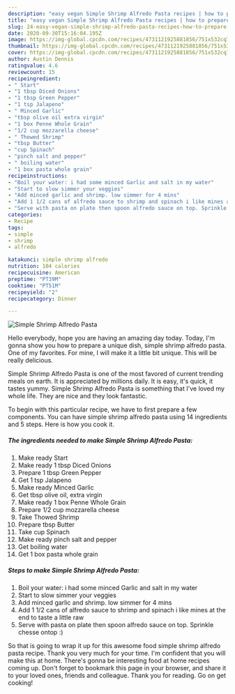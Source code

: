 ```yaml
---
description: "easy vegan Simple Shrimp Alfredo Pasta recipes | how to prepare Simple Shrimp Alfredo Pasta"
title: "easy vegan Simple Shrimp Alfredo Pasta recipes | how to prepare Simple Shrimp Alfredo Pasta"
slug: 24-easy-vegan-simple-shrimp-alfredo-pasta-recipes-how-to-prepare-simple-shrimp-alfredo-pasta
date: 2020-09-30T15:16:04.195Z
image: https://img-global.cpcdn.com/recipes/4731121925881856/751x532cq70/simple-shrimp-alfredo-pasta-recipe-main-photo.jpg
thumbnail: https://img-global.cpcdn.com/recipes/4731121925881856/751x532cq70/simple-shrimp-alfredo-pasta-recipe-main-photo.jpg
cover: https://img-global.cpcdn.com/recipes/4731121925881856/751x532cq70/simple-shrimp-alfredo-pasta-recipe-main-photo.jpg
author: Austin Dennis
ratingvalue: 4.6
reviewcount: 15
recipeingredient:
- " Start"
- "1 tbsp Diced Onions"
- "1 tbsp Green Pepper"
- "1 tsp Jalapeno"
- " Minced Garlic"
- "tbsp olive oil extra virgin"
- "1 box Penne Whole Grain"
- "1/2 cup mozzarella cheese"
- " Thowed Shrimp"
- "tbsp Butter"
- "cup Spinach"
- "pinch salt and pepper"
- " boiling water"
- "1 box pasta whole grain"
recipeinstructions:
- "Boil your water: i had some minced Garlic and salt in my water"
- "Start to slow simmer your veggies"
- "Add minced garlic and shrimp. low simmer for 4 mins"
- "Add 1 1/2 cans of alfredo sauce to shrimp and spinach i like mines at the end to taste a little raw"
- "Serve with pasta on plate then spoon alfredo sauce on top. Sprinkle chesse ontop :)"
categories:
- Recipe
tags:
- simple
- shrimp
- alfredo

katakunci: simple shrimp alfredo 
nutrition: 104 calories
recipecuisine: American
preptime: "PT39M"
cooktime: "PT51M"
recipeyield: "2"
recipecategory: Dinner

---
```



![Simple Shrimp Alfredo Pasta](https://img-global.cpcdn.com/recipes/4731121925881856/751x532cq70/simple-shrimp-alfredo-pasta-recipe-main-photo.jpg)

Hello everybody, hope you are having an amazing day today. Today, I'm gonna show you how to prepare a unique dish, simple shrimp alfredo pasta. One of my favorites. For mine, I will make it a little bit unique. This will be really delicious.

Simple Shrimp Alfredo Pasta is one of the most favored of current trending meals on earth. It is appreciated by millions daily. It is easy, it's quick, it tastes yummy. Simple Shrimp Alfredo Pasta is something that I've loved my whole life. They are nice and they look fantastic.




To begin with this particular recipe, we have to first prepare a few components. You can have simple shrimp alfredo pasta using 14 ingredients and 5 steps. Here is how you cook it.

<!--inarticleads1-->

##### The ingredients needed to make Simple Shrimp Alfredo Pasta:

1. Make ready  Start
1. Make ready 1 tbsp Diced Onions
1. Prepare 1 tbsp Green Pepper
1. Get 1 tsp Jalapeno
1. Make ready  Minced Garlic
1. Get tbsp olive oil, extra virgin
1. Make ready 1 box Penne Whole Grain
1. Prepare 1/2 cup mozzarella cheese
1. Take  Thowed Shrimp
1. Prepare tbsp Butter
1. Take cup Spinach
1. Make ready pinch salt and pepper
1. Get  boiling water
1. Get 1 box pasta whole grain




<!--inarticleads2-->

##### Steps to make Simple Shrimp Alfredo Pasta:

1. Boil your water: i had some minced Garlic and salt in my water
1. Start to slow simmer your veggies
1. Add minced garlic and shrimp. low simmer for 4 mins
1. Add 1 1/2 cans of alfredo sauce to shrimp and spinach i like mines at the end to taste a little raw
1. Serve with pasta on plate then spoon alfredo sauce on top. Sprinkle chesse ontop :)




So that is going to wrap it up for this awesome food simple shrimp alfredo pasta recipe. Thank you very much for your time. I'm confident that you will make this at home. There's gonna be interesting food at home recipes coming up. Don't forget to bookmark this page in your browser, and share it to your loved ones, friends and colleague. Thank you for reading. Go on get cooking!
